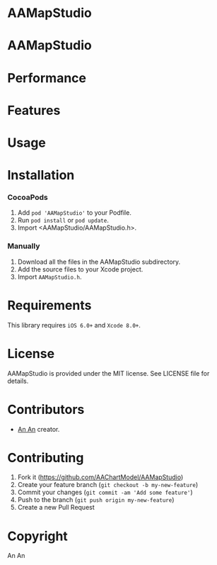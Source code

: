 # AAMapStudio

AAMapStudio
==============



Performance
==============



Features
==============


Usage
==============



Installation
==============

### CocoaPods

1. Add `pod 'AAMapStudio'` to your Podfile.
2. Run `pod install` or `pod update`.
3. Import \<AAMapStudio/AAMapStudio.h\>.




### Manually

1. Download all the files in the AAMapStudio subdirectory.
2. Add the source files to your Xcode project.
3. Import `AAMapStudio.h`.





Requirements
==============
This library requires `iOS 6.0+` and `Xcode 8.0+`.


License
==============
AAMapStudio is provided under the MIT license. See LICENSE file for details.

Contributors
==============

* [An An](https://github.com/AAChartModel/AAMapStudio) creator.

Contributing
==============

1. Fork it (https://github.com/AAChartModel/AAMapStudio)
2. Create your feature branch (`git checkout -b my-new-feature`)
3. Commit your changes (`git commit -am 'Add some feature'`)
4. Push to the branch (`git push origin my-new-feature`)
5. Create a new Pull Request

Copyright
==============
An An 


